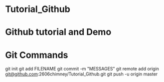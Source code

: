 # Tutorial_Github
# Github tutorial and Demo
# Git Commands

git init
git add FILENAME
git commit -m "MESSAGES"
git remote add origin git@github.com:2606chimney/Tutorial_Github.git
git push -u origin master

